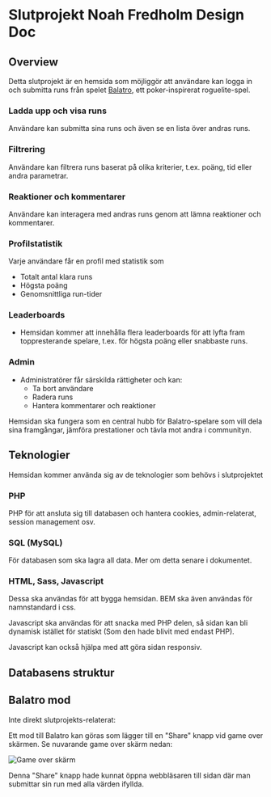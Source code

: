 
# Slutprojekt Noah Fredholm Design Doc

## Overview

Detta slutprojekt är en hemsida som möjliggör att användare kan logga in och submitta runs från spelet [Balatro](https://store.steampowered.com/app/2379780/Balatro/), ett poker-inspirerat roguelite-spel.


### Ladda upp och visa runs 
Användare kan submitta sina runs och även se en lista över andras runs.

### Filtrering 
Användare kan filtrera runs baserat på olika kriterier, t.ex. poäng, tid eller andra parametrar.

### Reaktioner och kommentarer 
Användare kan interagera med andras runs genom att lämna reaktioner och kommentarer.

### Profilstatistik 
Varje användare får en profil med statistik som
  - Totalt antal klara runs
  - Högsta poäng
  - Genomsnittliga run-tider

### Leaderboards

- Hemsidan kommer att innehålla flera leaderboards för att lyfta fram toppresterande spelare, t.ex. för högsta poäng eller snabbaste runs.

### Admin

- Administratörer får särskilda rättigheter och kan:
  - Ta bort användare
  - Radera runs
  - Hantera kommentarer och reaktioner

Hemsidan ska fungera som en central hubb för Balatro-spelare som vill dela sina framgångar, jämföra prestationer och tävla mot andra i communityn.


## Teknologier

Hemsidan kommer använda sig av de teknologier som behövs i slutprojektet

### PHP

PHP för att ansluta sig till databasen och hantera cookies, admin-relaterat, session management osv.

### SQL (MySQL)

För databasen som ska lagra all data. Mer om detta senare i dokumentet.

### HTML, Sass, Javascript

Dessa ska användas för att bygga hemsidan. BEM ska även användas för namnstandard i css.

Javascript ska användas för att snacka med PHP delen, så sidan kan bli dynamisk istället för statiskt (Som den hade blivit med endast PHP).

Javascript kan också hjälpa med att göra sidan responsiv.

## Databasens struktur

## Balatro mod

Inte direkt slutprojekts-relaterat:

Ett mod till Balatro kan göras som lägger till en "Share" knapp vid game over skärmen. Se nuvarande game over skärm nedan:

![Game over skärm](https://static.wikia.nocookie.net/game-over-dex/images/5/5e/Balatro-windows-game-over-results-of-a-run.jpg/revision/latest/scale-to-width-down/1200?cb=20240729171759)

Denna "Share" knapp hade kunnat öppna webbläsaren till sidan där man submittar sin run med alla värden ifyllda.
